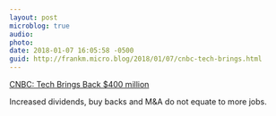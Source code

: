 ```yaml
---
layout: post
microblog: true
audio: 
photo: 
date: 2018-01-07 16:05:58 -0500
guid: http://frankm.micro.blog/2018/01/07/cnbc-tech-brings.html
---
```

 [CNBC: Tech Brings Back $400 million](https://www.cnbc.com/2018/01/05/apple-tech-companies-to-bring-back-400-billion.html)

Increased dividends, buy backs and M&A do not equate to more jobs. 
